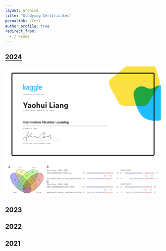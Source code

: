 ```yaml
---
layout: archive
title: "Studying Certificates"
permalink: /Cer/
author_profile: true
redirect_from:
  - /resume
---
```



<div class="rounded-border-box">
    <h2><a href="/certificates/2024">2024</a></h2>
  <div class="image-container">
      <a href="/images/certificates/2024_Intermediate Machine Learning.png">
        <img src="/images/certificates/2024_Intermediate Machine Learning.png" alt='Image 1' ></a>
      <img src="/images/publications/paper1/result1.png" alt="Image 2">
  </div>
</div>



<div class="image-container">
    <h2>2023</h2>

</div>


<div class="rounded-border-box">
    <h2>2022</h2>

</div>


<div class="rounded-border-box">
    <h2>2021</h2>

</div>

